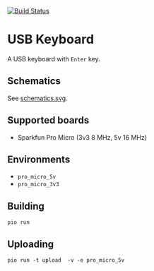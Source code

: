 [![Build Status](https://travis-ci.org/trombik/usb_keyboad.svg?branch=master)](https://travis-ci.org/trombik/usb_keyboad)

# USB Keyboard

A USB keyboard with `Enter` key.

## Schematics

See [schematics.svg](schematics.svg).

## Supported boards

* Sparkfun Pro Micro (3v3 8 MHz, 5v 16 MHz)

## Environments

* `pro_micro_5v`
* `pro_micro_3v3`

## Building

```
pio run
```

## Uploading

```
pio run -t upload  -v -e pro_micro_5v
```
